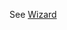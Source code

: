 See [Wizard](https://mongoose.ws/wizard/#/output?board=mcxn947&ide=GCC+make&rtos=FreeRTOS&file=README.md)
